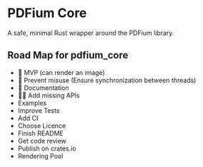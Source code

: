# PDFium Core
A safe, minimal Rust wrapper around the PDFium library.

## Road Map for pdfium_core

- 🚀 MVP (can render an image)
- 🚀 Prevent misuse (Ensure synchronization between threads)
- 🚀 Documentation
- 👷‍♂️ Add missing APIs
- Examples
- Improve Tests
- Add CI
- Choose Licence
- Finish README
- Get code review
- Publish on crates.io
- Rendering Pool